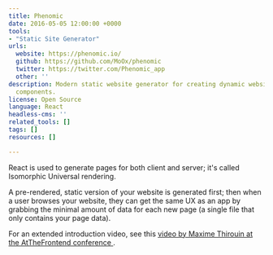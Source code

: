 ```yaml
---
title: Phenomic
date: 2016-05-05 12:00:00 +0000
tools:
- "Static Site Generator"
urls:
  website: https://phenomic.io/
  github: https://github.com/MoOx/phenomic
  twitter: https://twitter.com/Phenomic_app
  other: ''
description: Modern static website generator for creating dynamic websites using React
  components.
license: Open Source
language: React
headless-cms: ''
related_tools: []
tags: []
resources: []

---
```

React is used to generate pages for both client and server; it's called Isomorphic Universal rendering.

A pre-rendered, static version of your website is generated first; then when a user browses your website, they can get the same UX as an app by grabbing the minimal amount of data for each new page (a single file that only contains your page data).

For an extended introduction video, see this [video by Maxime Thirouin at the AtTheFrontend conference ](https://www.youtube.com/watch?v=WWPkj72Nn6s).
